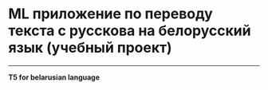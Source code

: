 # ML приложение по переводу текста с русскова на белорусский язык (учебный проект)
___
**T5 for belarusian language**
